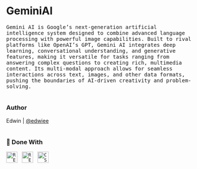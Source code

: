 # GeminiAI
<p><samp>Gemini AI is Google’s next-generation artificial intelligence system designed to combine advanced language processing with powerful image capabilities. Built to rival platforms like OpenAI’s GPT, Gemini AI integrates deep learning, conversational understanding, and generative features, making it versatile for tasks ranging from answering complex questions to creating rich, multimedia content. Its multi-modal approach allows for seamless interactions across text, images, and other data formats, pushing the boundaries of AI-driven creativity and problem-solving.</samp></p>

#
### Author
Edwin | [@edwiee](https://github.com/edwiee)

#
### 🚀 Done With
<code><img height="30" alt="REACT" src="https://cdn.jsdelivr.net/gh/devicons/devicon/icons/react/react-original.svg"></code>&nbsp;&nbsp;
<code><img height="30" alt="REACT" src="https://cdn.jsdelivr.net/gh/devicons/devicon/icons/vite/vite-original.svg"></code>&nbsp;&nbsp;
<code><img height="30" alt="CSS" src="https://cdn.jsdelivr.net/gh/devicons/devicon/icons/javascript/javascript-original.svg"></code>&nbsp;&nbsp;
